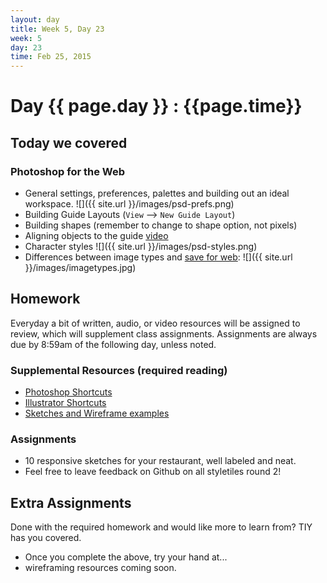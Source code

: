 ```yaml
---
layout: day
title: Week 5, Day 23
week: 5
day: 23
time: Feb 25, 2015
---
```


# Day {{ page.day }} : {{page.time}}


## Today we covered

### Photoshop for the Web
* General settings, preferences, palettes and building out an ideal workspace.
![]({{ site.url }}/images/psd-prefs.png)
* Building Guide Layouts (`View` --> `New Guide Layout`)
* Building shapes (remember to change to shape option, not pixels)
* Aligning objects to the guide [video](https://helpx.adobe.com/photoshop/how-to/align-objects-guides.html?set=photoshop--fundamentals--design-techniques)
* Character styles
![]({{ site.url }}/images/psd-styles.png)
* Differences between image types and [save for web](https://helpx.adobe.com/photoshop/how-to/photoshop-save-for-web.html?set=photoshop--key-techniques--web-design):
![]({{ site.url }}/images/imagetypes.jpg)



## Homework
Everyday a bit of written, audio, or video resources will be assigned to review, which will supplement class assignments. Assignments are always due by 8:59am of the following day, unless noted.

### Supplemental Resources (required reading)
* [Photoshop Shortcuts](http://enfuzed.com/wp-content/uploads/2013/03/Photoshop.jpg)
* [Illustrator Shortcuts](http://enfuzed.com/wp-content/uploads/2013/03/Illustrator.jpg)
* [Sketches and Wireframe examples](http://speckyboy.com/2011/05/29/20-effective-examples-of-web-and-mobile-wireframe-sketches/)


### Assignments
* 10 responsive sketches for your restaurant, well labeled and neat.
* Feel free to leave feedback on Github on all styletiles round 2!


## Extra Assignments
Done with the required homework and would like more to learn from? TIY has you covered.

* Once you complete the above, try your hand at...
* wireframing resources coming soon.